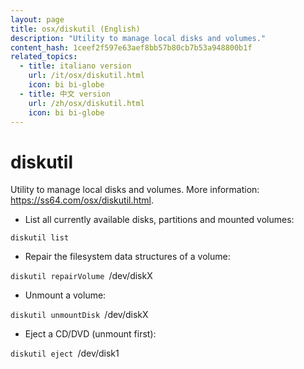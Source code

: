 ```yaml
---
layout: page
title: osx/diskutil (English)
description: "Utility to manage local disks and volumes."
content_hash: 1ceef2f597e63aef8bb57b80cb7b53a948800b1f
related_topics:
  - title: italiano version
    url: /it/osx/diskutil.html
    icon: bi bi-globe
  - title: 中文 version
    url: /zh/osx/diskutil.html
    icon: bi bi-globe
---
```

# diskutil

Utility to manage local disks and volumes.
More information: <https://ss64.com/osx/diskutil.html>.

- List all currently available disks, partitions and mounted volumes:

`diskutil list`

- Repair the filesystem data structures of a volume:

`diskutil repairVolume `<span class="tldr-var badge badge-pill bg-dark-lm bg-white-dm text-white-lm text-dark-dm font-weight-bold">/dev/diskX</span>

- Unmount a volume:

`diskutil unmountDisk `<span class="tldr-var badge badge-pill bg-dark-lm bg-white-dm text-white-lm text-dark-dm font-weight-bold">/dev/diskX</span>

- Eject a CD/DVD (unmount first):

`diskutil eject `<span class="tldr-var badge badge-pill bg-dark-lm bg-white-dm text-white-lm text-dark-dm font-weight-bold">/dev/disk1</span>
